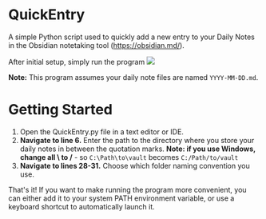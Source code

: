 # QuickEntry
A simple Python script used to quickly add a new entry to your Daily Notes in the Obsidian notetaking tool (https://obsidian.md/).

After initial setup, simply run the program
![](https://i.imgur.com/rofEFGs.png)

**Note:** This program assumes your daily note files are named `YYYY-MM-DD.md`. 

# Getting Started

1. Open the QuickEntry.py file in a text editor or IDE. 
2. **Navigate to line 6.** Enter the path to the directory where you store your daily notes in between the quotation marks. **Note: if you use Windows, change all \ to /** - so `C:\Path\to\vault` becomes `C:/Path/to/vault`
3. **Navigate to lines 28-31.** Choose which folder naming convention you use.

That's it! If you want to make running the program more convenient, you can either add it to your system PATH environment variable, or use a keyboard shortcut to automatically launch it.

